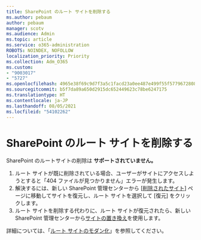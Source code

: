 ```yaml
---
title: SharePoint のルート サイトを削除する
ms.author: pebaum
author: pebaum
manager: scotv
ms.audience: Admin
ms.topic: article
ms.service: o365-administration
ROBOTS: NOINDEX, NOFOLLOW
localization_priority: Priority
ms.collection: Adm_O365
ms.custom:
- "9003017"
- "5727"
ms.openlocfilehash: 4965e38f69c9d7f3a5c1facd23a0ee487e499f55f5779672808a54b86c90aeaa
ms.sourcegitcommit: b5f7da89a650d2915dc652449623c78be6247175
ms.translationtype: HT
ms.contentlocale: ja-JP
ms.lasthandoff: 08/05/2021
ms.locfileid: "54102262"
---
```

# <a name="delete-the-sharepoint-root-site"></a>SharePoint のルート サイトを削除する

SharePoint のルートサイトの削除は **サポートされていません。**

1.  ルート サイトが既に削除されている場合、ユーザーがサイトにアクセスしようとすると「404 ファイルが見つかりません」エラーが発生します。
2.  解決するには、新しい SharePoint 管理センターから [[削除されたサイト](https://admin.microsoft.com/sharepoint?page=recycleBin&modern=true)] ページに移動してサイトを復元し、ルート サイトを選択して [復元] をクリックします。
3.  ルート サイトを削除する代わりに、ルート サイトが復元されたら、新しい SharePoint 管理センターから[サイトの置き換え](https://docs.microsoft.com/sharepoint/modern-root-site#replace-your-root-site)を使用します。

詳細については、「[ルート サイトのモダン化](https://docs.microsoft.com/sharepoint/modern-root-site)」を参照してください。